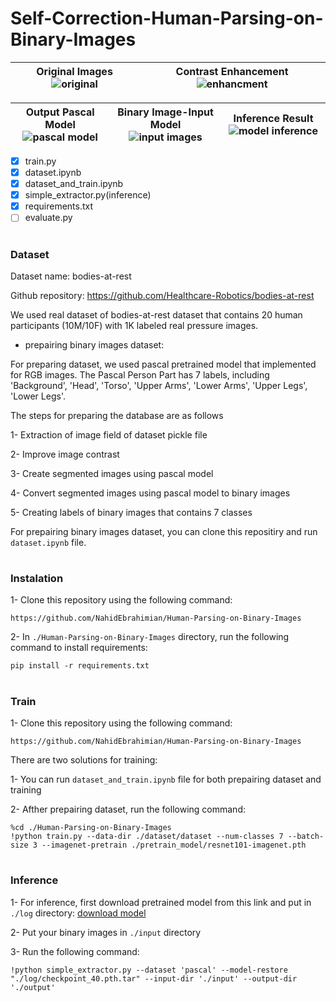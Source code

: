 # Self-Correction-Human-Parsing-on-Binary-Images


|Original Images![original](https://user-images.githubusercontent.com/82975802/157465562-83906309-78f0-4390-a1b2-0d3e9a0321aa.jpg)|Contrast Enhancement![enhancment](https://user-images.githubusercontent.com/82975802/157465807-fda59e46-1c33-4e83-baf8-6a3499a8384e.jpg)|
| ------------- | ------------- |

|Output Pascal Model![pascal model](https://user-images.githubusercontent.com/82975802/157465918-2537f386-057c-4bc8-8cc5-0e1aeb5d5d44.png)|Binary Image-Input Model![input images](https://user-images.githubusercontent.com/82975802/157465975-637b2d44-27be-488b-9337-60d50f266539.jpg)|Inference Result![model inference](https://user-images.githubusercontent.com/82975802/157469098-9c593853-1104-42ce-a4ce-3315482fa9ee.png)|
| ------------- | ------------- | ------------- |

- [x] train.py
- [x] dataset.ipynb
- [x] dataset_and_train.ipynb
- [x] simple_extractor.py(inference)
- [x] requirements.txt
- [ ] evaluate.py

#

### Dataset

Dataset name: bodies-at-rest

Github repository: https://github.com/Healthcare-Robotics/bodies-at-rest

We used real dataset of bodies-at-rest dataset that contains 20 human participants (10M/10F) with 1K labeled real pressure images.

- prepairing binary images dataset:

For preparing dataset, we used pascal pretrained model that implemented for RGB images. The Pascal Person Part has 7 labels, including 'Background', 'Head', 'Torso', 'Upper Arms', 'Lower Arms', 'Upper Legs', 'Lower Legs'.

The steps for preparing the database are as follows

1- Extraction of image field of dataset pickle file 

2- Improve image contrast

3- Create segmented images using pascal model

4- Convert segmented images using pascal model to binary images

5- Creating labels of binary images that contains 7 classes

For prepairing binary images dataset, you can clone this repositiry and run `dataset.ipynb` file.

#

### Instalation

1- Clone this repository using the following command:

```
https://github.com/NahidEbrahimian/Human-Parsing-on-Binary-Images
```

2- In ```./Human-Parsing-on-Binary-Images``` directory, run the following command to install requirements:

```
pip install -r requirements.txt
```

#

### Train

1- Clone this repository using the following command:

```
https://github.com/NahidEbrahimian/Human-Parsing-on-Binary-Images
```

There are two solutions for training:

1- You can run `dataset_and_train.ipynb` file for both prepairing dataset and training

2- Afther prepairing dataset, run the following command:

```
%cd ./Human-Parsing-on-Binary-Images
!python train.py --data-dir ./dataset/dataset --num-classes 7 --batch-size 3 --imagenet-pretrain ./pretrain_model/resnet101-imagenet.pth
```

#

### Inference

1- For inference, first download pretrained model from this link and put in `./log` directory: [download model](https://drive.google.com/file/d/1-MGJP3ffp1OYEyirMx-l-uJ51k4Jlus9/view?usp=sharing)

2- Put your binary images in `./input` directory

3- Run the following command:

```
!python simple_extractor.py --dataset 'pascal' --model-restore "./log/checkpoint_40.pth.tar" --input-dir './input' --output-dir './output'
```



